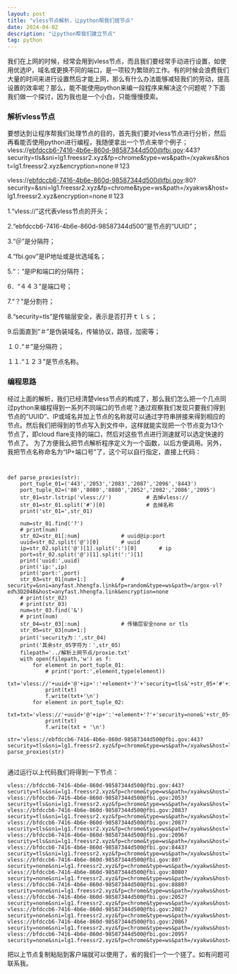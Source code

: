 ```yaml
---
layout: post
title: "vless节点解析，让python帮我们搓节点"
date: 2024-04-02
description: "让python帮我们建立节点"
tag: python
---  
```

我们在上网的时候，经常会用到vless节点，而且我们要经常手动进行设置，如使用优选IP，域名或更换不同的端口，是一项较为繁琐的工作。有的时候会浪费我们大量的时间来进行设置然后才能上网，那么有什么办法能够减轻我们的劳动，提高设置的效率呢？那么，能不能使用python来编一段程序来解决这个问题呢？下面我们做一个探讨，因为我也是一个小白，只能慢慢摸索。  

### 解析vless节点  

要想达到让程序帮我们处理节点的目的，首先我们要对vless节点进行分析，然后再看能否使用python进行编程，我随便拿出一个节点来举个例子；
vless://ebfdccb6-7416-4b6e-860d-98587344d500@fbi.gov:443?security=tls&sni=lg1.freessr2.xyz&fp=chrome&type=ws&path=/xyakws&host=lg1.freessr2.xyz&encryption=none＃123  

vless://ebfdccb6-7416-4b6e-860d-98587344d500@fbi.gov:80?security=&sni=lg1.freessr2.xyz&fp=chrome&type=ws&path=/xyakws&host=lg1.freessr2.xyz&encryption=none＃123  

1.“vless://”这代表vless节点的开头；  　　

2.“ebfdccb6-7416-4b6e-860d-98587344d500”是节点的“UUID”；  　

3.“＠”是分隔符；　  　

4.“fbi.gov”是IP地址或是优选域名；　  　

5.“：”是IP和端口的分隔符；  　　

6．“４４３”是端口号；  　　

7.“？”是分割符；  　

8.“security=tls”是传输层安全，表示是否打开ｔｌｓ；　  　

9.后面直到“＃”是伪装域名，传输协议，路径，加密等；  

１０.“＃”是分隔符；  

１１.“１２３”是节点名称。  

### 编程思路  

经过上面的解析，我们已经清楚vless节点的构成了，那么我们怎么把一个几点同过python来编程得到一系列不同端口的节点呢？通过观察我们发现只要我们得到节点的“UUID”、IP或域名并加上节点的名称就可以通过字符串拼接来得到相应的节点。然后我们把得到的节点写入到文件中，这样就能实现把一个节点变为13个节点了，即cloud flare支持的端口，然后对这些节点进行测速就可以选定快速的节点了。
为了方便我么把节点解析程序定义为一个函数，以后方便调用。另外，我把节点名称命名为“IP+端口号”了，这个可以自行指定，直接上代码：
```


def parse_proxies(str):
    port_tuple_01=('443','2053','2083','2087','2096','8443')
    port_tuple_02=('80','8080','8880','2052','2082','2086','2095')
    str_01=str.lstrip('vless://')           # 去掉vless://
    str_01=str_01.split('#')[0]             # 去掉名称
    print('str_01=',str_01)

    num=str_01.find('?')
    # print(num)
    str_02=str_01[:num]             # uuid@ip:port
    uuid=str_02.split('@')[0]       # uuid
    ip=str_02.split('@')[1].split(':')[0]       # ip
    port=str_02.split('@')[1].split(':')[1]
    print('uuid:',uuid)
    print('ip:',ip)
    print('port:',port)
    str_03=str_01[num+1:]           # security=&sni=anyfast.hhengfa.link&fp=random&type=ws&path=/argox-vl?ed%3D2048&host=anyfast.hhengfa.link&encryption=none
    # print(str_02)
    # print(str_03)
    num=str_03.find('&')
    # print(num)
    str_04=str_03[:num]             # 传输层安全none or tls
    str_05=str_03[num+1:]
    print('security为：',str_04)
    print('其余str_05字符为：',str_05)
    filepath='../解析上网节点/proxie.txt'
    with open(filepath,'w') as f:
        for element in port_tuple_01:
            # print('port:',element,type(element))
            txt='vless://'+uuid+'@'+ip+':'+element+'?'+'security=tls&'+str_05+'#'+ip+':'+element
            print(txt)
            f.write(txt+'\n')
        for element in port_tuple_02:
            txt=txt='vless://'+uuid+'@'+ip+':'+element+'?'+'security=none&'+str_05+'#'+ip+':'+element
            print(txt)
            f.write(txt + '\n')

str='vless://ebfdccb6-7416-4b6e-860d-98587344d500@fbi.gov:443?security=tls&sni=lg1.freessr2.xyz&fp=chrome&type=ws&path=/xyakws&host=lg1.freessr2.xyz&encryption=none#123'
parse_proxies(str)


```

通过运行以上代码我们将得到一下节点：

```
vless://bfdccb6-7416-4b6e-860d-98587344d500@fbi.gov:443?security=tls&sni=lg1.freessr2.xyz&fp=chrome&type=ws&path=/xyakws&host=lg1.freessr2.xyz&encryption=none#fbi.gov:443
vless://bfdccb6-7416-4b6e-860d-98587344d500@fbi.gov:2053?security=tls&sni=lg1.freessr2.xyz&fp=chrome&type=ws&path=/xyakws&host=lg1.freessr2.xyz&encryption=none#fbi.gov:2053
vless://bfdccb6-7416-4b6e-860d-98587344d500@fbi.gov:2083?security=tls&sni=lg1.freessr2.xyz&fp=chrome&type=ws&path=/xyakws&host=lg1.freessr2.xyz&encryption=none#fbi.gov:2083
vless://bfdccb6-7416-4b6e-860d-98587344d500@fbi.gov:2087?security=tls&sni=lg1.freessr2.xyz&fp=chrome&type=ws&path=/xyakws&host=lg1.freessr2.xyz&encryption=none#fbi.gov:2087
vless://bfdccb6-7416-4b6e-860d-98587344d500@fbi.gov:2096?security=tls&sni=lg1.freessr2.xyz&fp=chrome&type=ws&path=/xyakws&host=lg1.freessr2.xyz&encryption=none#fbi.gov:2096
vless://bfdccb6-7416-4b6e-860d-98587344d500@fbi.gov:8443?security=tls&sni=lg1.freessr2.xyz&fp=chrome&type=ws&path=/xyakws&host=lg1.freessr2.xyz&encryption=none#fbi.gov:8443
vless://bfdccb6-7416-4b6e-860d-98587344d500@fbi.gov:80?security=none&sni=lg1.freessr2.xyz&fp=chrome&type=ws&path=/xyakws&host=lg1.freessr2.xyz&encryption=none#fbi.gov:80
vless://bfdccb6-7416-4b6e-860d-98587344d500@fbi.gov:8080?security=none&sni=lg1.freessr2.xyz&fp=chrome&type=ws&path=/xyakws&host=lg1.freessr2.xyz&encryption=none#fbi.gov:8080
vless://bfdccb6-7416-4b6e-860d-98587344d500@fbi.gov:8880?security=none&sni=lg1.freessr2.xyz&fp=chrome&type=ws&path=/xyakws&host=lg1.freessr2.xyz&encryption=none#fbi.gov:8880
vless://bfdccb6-7416-4b6e-860d-98587344d500@fbi.gov:2052?security=none&sni=lg1.freessr2.xyz&fp=chrome&type=ws&path=/xyakws&host=lg1.freessr2.xyz&encryption=none#fbi.gov:2052
vless://bfdccb6-7416-4b6e-860d-98587344d500@fbi.gov:2082?security=none&sni=lg1.freessr2.xyz&fp=chrome&type=ws&path=/xyakws&host=lg1.freessr2.xyz&encryption=none#fbi.gov:2082
vless://bfdccb6-7416-4b6e-860d-98587344d500@fbi.gov:2086?security=none&sni=lg1.freessr2.xyz&fp=chrome&type=ws&path=/xyakws&host=lg1.freessr2.xyz&encryption=none#fbi.gov:2086
vless://bfdccb6-7416-4b6e-860d-98587344d500@fbi.gov:2095?security=none&sni=lg1.freessr2.xyz&fp=chrome&type=ws&path=/xyakws&host=lg1.freessr2.xyz&encryption=none#fbi.gov:2095

```

把以上节点复制粘贴到客户端就可以使用了，省的我们一个一个搓了。如有问题可联系我。




